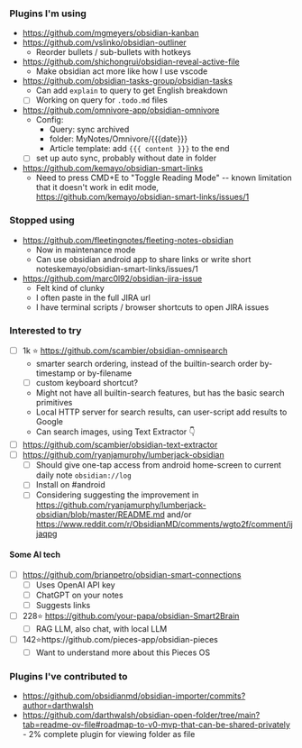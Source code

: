 ### Plugins I'm using
- https://github.com/mgmeyers/obsidian-kanban
- https://github.com/vslinko/obsidian-outliner
    - Reorder bullets / sub-bullets with hotkeys
- https://github.com/shichongrui/obsidian-reveal-active-file
    - Make obsidian act more like how I use vscode
- https://github.com/obsidian-tasks-group/obsidian-tasks
    - Can add `explain` to query to get English breakdown
    - [ ] Working on query for `.todo.md` files
- https://github.com/omnivore-app/obsidian-omnivore
    - Config: 
      - Query: sync archived
      - folder: MyNotes/Omnivore/{{{date}}}
      - Article template: add `{{{ content }}}` to the end
    - [ ] set up auto sync, probably without date in folder
- https://github.com/kemayo/obsidian-smart-links
    - Need to press CMD+E to "Toggle Reading Mode" -- known limitation that it doesn't work in edit mode,  https://github.com/kemayo/obsidian-smart-links/issues/1

### Stopped using
- https://github.com/fleetingnotes/fleeting-notes-obsidian
    - Now in maintenance mode
    - Can use obsidian android app to share links or write short noteskemayo/obsidian-smart-links/issues/1
- https://github.com/marc0l92/obsidian-jira-issue
    - Felt kind of clunky
    - I often paste in the full JIRA url
    - I have terminal scripts / browser shortcuts to open JIRA issues

### Interested to try
- [ ] 1k ⭐️ https://github.com/scambier/obsidian-omnisearch
    - smarter search ordering, instead of the builtin-search order by-timestamp or by-filename
    - [ ] custom keyboard shortcut?
    - Might not have all builtin-search features, but has the basic search primitives
    - Local HTTP server for search results, can user-script add results to Google
    - Can search images, using Text Extractor 👇
- [ ] https://github.com/scambier/obsidian-text-extractor
- [ ] https://github.com/ryanjamurphy/lumberjack-obsidian
	- [ ] Should give one-tap access from android home-screen to current daily note `obsidian://log`
	- [ ] Install on #android
	- [ ] Considering suggesting the improvement in https://github.com/ryanjamurphy/lumberjack-obsidian/blob/master/README.md and/or https://www.reddit.com/r/ObsidianMD/comments/wgto2f/comment/ijjaqpg

#### Some AI tech
- [ ] https://github.com/brianpetro/obsidian-smart-connections
    - [ ] Uses OpenAI API key
    - [ ] ChatGPT on your notes
    - [ ] Suggests links
- [ ] 228⭐️ https://github.com/your-papa/obsidian-Smart2Brain
    - [ ] RAG LLM, also chat, with local LLM
- [ ] 142⭐️https://github.com/pieces-app/obsidian-pieces
    - [ ] Want to understand more about this Pieces OS

### Plugins I've contributed to
- https://github.com/obsidianmd/obsidian-importer/commits?author=darthwalsh
- https://github.com/darthwalsh/obsidian-open-folder/tree/main?tab=readme-ov-file#roadmap-to-v0-mvp-that-can-be-shared-privately
        - 2% complete plugin for viewing folder as file
